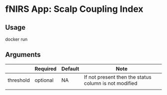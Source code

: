 # fNIRS App: Scalp Coupling Index

## Usage

docker run 


## Arguments

|           | Required | Default | Note                                                  |
|-----------|----------|---------|-------------------------------------------------------|
| threshold | optional | NA      | If not present then the status column is not modified |
|           |          |         |                                                       |
